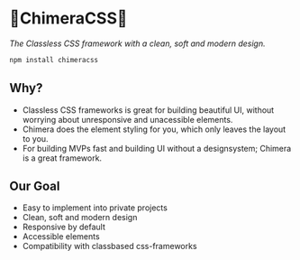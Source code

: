 # 🦁ChimeraCSS🐉

*The Classless CSS framework with a clean, soft and modern design.*

```bash
npm install chimeracss
```

## Why?

- Classless CSS frameworks is great for building beautiful UI, without worrying about unresponsive and unacessible elements. 
- Chimera does the element styling for you, which only leaves the layout to you. 
- For building MVPs fast and building UI without a designsystem; Chimera is a great framework.

## Our Goal

- Easy to implement into private projects
- Clean, soft and modern design
- Responsive by default
- Accessible elements
- Compatibility with classbased css-frameworks
